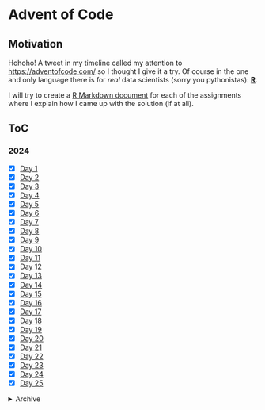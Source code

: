 # Advent of Code
 
## Motivation

Hohoho! A tweet in my timeline called my attention to https://adventofcode.com/ so I
thought I give it a try. Of course in the one and only language there is for *real*
data scientists (sorry you pythonistas): **[R](https://cran.r-project.org/)**.

I will try to create a [R Markdown document](https://rmarkdown.rstudio.com/) for each 
of the assignments where I explain how I came up with the solution (if at all).

## ToC

### 2024

- [x] [Day 1](https://thothal.github.io/AoC/2024_task1.html)
- [x] [Day 2](https://thothal.github.io/AoC/2024_task2.html)
- [x] [Day 3](https://thothal.github.io/AoC/2024_task3.html)
- [x] [Day 4](https://thothal.github.io/AoC/2024_task4.html)
- [x] [Day 5](https://thothal.github.io/AoC/2024_task5.html)
- [x] [Day 6](https://thothal.github.io/AoC/2024_task6.html)
- [x] [Day 7](https://thothal.github.io/AoC/2024_task7.html)
- [x] [Day 8](https://thothal.github.io/AoC/2024_task8.html)
- [x] [Day 9](https://thothal.github.io/AoC/2024_task9.html)
- [x] [Day 10](https://thothal.github.io/AoC/2024_task10.html)
- [x] [Day 11](https://thothal.github.io/AoC/2024_task11.html)
- [x] [Day 12](https://thothal.github.io/AoC/2024_task12.html)
- [x] [Day 13](https://thothal.github.io/AoC/2024_task13.html)
- [x] [Day 14](https://thothal.github.io/AoC/2024_task14.html)
- [x] [Day 15](https://thothal.github.io/AoC/2024_task15.html)
- [x] [Day 16](https://thothal.github.io/AoC/2024_task16.html)
- [x] [Day 17](https://thothal.github.io/AoC/2024_task17.html)
- [x] [Day 18](https://thothal.github.io/AoC/2024_task18.html)
- [x] [Day 19](https://thothal.github.io/AoC/2024_task19.html)
- [x] [Day 20](https://thothal.github.io/AoC/2024_task20.html)
- [x] [Day 21](https://thothal.github.io/AoC/2024_task21.html)
- [x] [Day 22](https://thothal.github.io/AoC/2024_task22.html)
- [x] [Day 23](https://thothal.github.io/AoC/2024_task23.html)
- [x] [Day 24](https://thothal.github.io/AoC/2024_task24.html)
- [x] [Day 25](https://thothal.github.io/AoC/2024_task25.html)

<details>
<summary> Archive</summary>

### 2021

- [x] [Day 1](https://thothal.github.io/AoC/2021_task1.html)
- [x] [Day 2](https://thothal.github.io/AoC/2021_task2.html)
- [x] [Day 3](https://thothal.github.io/AoC/2021_task3.html)
- [x] [Day 4](https://thothal.github.io/AoC/2021_task4.html)
- [x] [Day 5](https://thothal.github.io/AoC/2021_task5.html)
- [x] [Day 6](https://thothal.github.io/AoC/2021_task6.html)
- [x] [Day 7](https://thothal.github.io/AoC/2021_task7.html)
- [x] [Day 8](https://thothal.github.io/AoC/2021_task8.html)
- [x] [Day 9](https://thothal.github.io/AoC/2021_task9.html)
- [x] [Day 10](https://thothal.github.io/AoC/2021_task10.html)
- [x] [Day 11](https://thothal.github.io/AoC/2021_task11.html)
- [x] [Day 12](https://thothal.github.io/AoC/2021_task12.html)
- [x] [Day 13](https://thothal.github.io/AoC/2021_task13.html)
- [x] [Day 14](https://thothal.github.io/AoC/2021_task14.html)
- [x] [Day 15](https://thothal.github.io/AoC/2021_task15.html)
- [x] [Day 16](https://thothal.github.io/AoC/2021_task16.html)
- [x] [Day 17](https://thothal.github.io/AoC/2021_task17.html)
- [x] [Day 18](https://thothal.github.io/AoC/2021_task18.html)
- [x] [Day 19](https://thothal.github.io/AoC/2021_task19.html)
- [x] [Day 20](https://thothal.github.io/AoC/2021_task20.html)
- [x] [Day 21](https://thothal.github.io/AoC/2021_task21.html)
- [x] [Day 22](https://thothal.github.io/AoC/2021_task22.html)
- [x] [Day 23](https://thothal.github.io/AoC/2021_task23.html)
- [x] [Day 24](https://thothal.github.io/AoC/2021_task24.html)
- [x] [Day 25](https://thothal.github.io/AoC/2021_task25.html)

### 2018

- [x] [Day 1](https://thothal.github.io/AoC/2018_task1.html)
- [x] [Day 2](https://thothal.github.io/AoC/2018_task2.html)
- [x] [Day 3](https://thothal.github.io/AoC/2018_task3.html)
- [x] [Day 4](https://thothal.github.io/AoC/2018_task4.html)
- [x] [Day 5](https://thothal.github.io/AoC/2018_task5.html)
- [x] [Day 6](https://thothal.github.io/AoC/2018_task6.html)
- [ ] Day 7
- [ ] Day 8
- [ ] Day 9
- [ ] Day 10
- [ ] Day 11
- [ ] Day 12
- [ ] Day 13
- [ ] Day 14
- [ ] Day 15
- [ ] Day 16
- [ ] Day 17
- [ ] Day 18
- [ ] Day 19
- [ ] Day 20
- [ ] Day 21
- [ ] Day 22
- [ ] Day 23
- [ ] Day 24
- [ ] Day 25

### 2017

- [x] [Day 1](https://thothal.github.io/AoC/2017_task1.html)
- [x] [Day 2](https://thothal.github.io/AoC/2017_task2.html)
- [x] [Day 3](https://thothal.github.io/AoC/2017_task3.html)
- [x] [Day 4](https://thothal.github.io/AoC/2017_task4.html)
- [x] [Day 5](https://thothal.github.io/AoC/2017_task5.html)
- [x] [Day 6](https://thothal.github.io/AoC/2017_task6.html)
- [x] [Day 7](https://thothal.github.io/AoC/2017_task7.html)
- [x] [Day 8](https://thothal.github.io/AoC/2017_task8.html)
- [x] [Day 9](https://thothal.github.io/AoC/2017_task9.html)
- [x] [Day 10](https://thothal.github.io/AoC/2017_task10.html)
- [x] [Day 11](https://thothal.github.io/AoC/2017_task11.html)
- [x] [Day 12](https://thothal.github.io/AoC/2017_task12.html)
- [x] [Day 13](https://thothal.github.io/AoC/2017_task13.html)
- [x] [Day 14](https://thothal.github.io/AoC/2017_task14.html)
- [x] [Day 15](https://thothal.github.io/AoC/2017_task15.html)
- [x] [Day 16](https://thothal.github.io/AoC/2017_task16.html)
- [x] [Day 17](https://thothal.github.io/AoC/2017_task17.html)
- [x] [Day 18](https://thothal.github.io/AoC/2017_task18.html)
- [x] [Day 19](https://thothal.github.io/AoC/2017_task19.html)
- [x] [Day 20](https://thothal.github.io/AoC/2017_task20.html)
- [x] [Day 21](https://thothal.github.io/AoC/2017_task21.html)
- [x] [Day 22](https://thothal.github.io/AoC/2017_task22.html)
- [x] [Day 23](https://thothal.github.io/AoC/2017_task23.html)
- [x] [Day 24](https://thothal.github.io/AoC/2017_task24.html)
- [x] [Day 25](https://thothal.github.io/AoC/2017_task25.html)

### 2016

- [x] [Day 1](https://thothal.github.io/AoC/2016_task1.html)
- [x] [Day 2](https://thothal.github.io/AoC/2016_task2.html)
- [x] [Day 3](https://thothal.github.io/AoC/2016_task3.html)
- [x] [Day 4](https://thothal.github.io/AoC/2016_task4.html)
- [x] [Day 5](https://thothal.github.io/AoC/2016_task5.html)
- [x] [Day 6](https://thothal.github.io/AoC/2016_task6.html)
- [x] [Day 7](https://thothal.github.io/AoC/2016_task7.html)
- [x] [Day 8](https://thothal.github.io/AoC/2016_task8.html)
- [x] [Day 9](https://thothal.github.io/AoC/2016_task9.html)
- [x] [Day 10](https://thothal.github.io/AoC/2016_task10.html)
- [x] [Day 11](https://thothal.github.io/AoC/2016_task11.html)
- [x] [Day 12](https://thothal.github.io/AoC/2016_task12.html)
- [x] [Day 13](https://thothal.github.io/AoC/2016_task13.html)
- [x] [Day 14](https://thothal.github.io/AoC/2016_task14.html)
- [x] [Day 15](https://thothal.github.io/AoC/2016_task15.html)
- [x] [Day 16](https://thothal.github.io/AoC/2016_task16.html)
- [x] [Day 17](https://thothal.github.io/AoC/2016_task17.html)
- [x] [Day 18](https://thothal.github.io/AoC/2016_task18.html)
- [x] [Day 19](https://thothal.github.io/AoC/2016_task19.html)
- [x] [Day 20](https://thothal.github.io/AoC/2016_task20.html)
- [x] [Day 21](https://thothal.github.io/AoC/2016_task21.html)
- [x] [Day 22](https://thothal.github.io/AoC/2016_task22.html)
- [x] [Day 23](https://thothal.github.io/AoC/2016_task23.html)
- [x] [Day 24](https://thothal.github.io/AoC/2016_task24.html)
- [x] [Day 25](https://thothal.github.io/AoC/2016_task25.html)

### 2015

- [x] [Day 1](https://thothal.github.io/AoC/2015_task1.html)
- [x] [Day 2](https://thothal.github.io/AoC/2015_task2.html)
- [x] [Day 3](https://thothal.github.io/AoC/2015_task3.html)
- [x] [Day 4](https://thothal.github.io/AoC/2015_task4.html)
- [x] [Day 5](https://thothal.github.io/AoC/2015_task5.html)
- [x] [Day 6](https://thothal.github.io/AoC/2015_task6.html)
- [x] [Day 7](https://thothal.github.io/AoC/2015_task7.html)
- [x] [Day 8](https://thothal.github.io/AoC/2015_task8.html)
- [x] [Day 9](https://thothal.github.io/AoC/2015_task9.html)
- [x] [Day 10](https://thothal.github.io/AoC/2015_task10.html)
- [x] [Day 11](https://thothal.github.io/AoC/2015_task11.html)
- [x] [Day 12](https://thothal.github.io/AoC/2015_task12.html)
- [x] [Day 13](https://thothal.github.io/AoC/2015_task13.html)
- [x] [Day 14](https://thothal.github.io/AoC/2015_task14.html)
- [x] [Day 15](https://thothal.github.io/AoC/2015_task15.html)
- [x] [Day 16](https://thothal.github.io/AoC/2015_task16.html)
- [x] [Day 17](https://thothal.github.io/AoC/2015_task17.html)
- [x] [Day 18](https://thothal.github.io/AoC/2015_task18.html)
- [x] [Day 19](https://thothal.github.io/AoC/2015_task19.html)
- [x] [Day 20](https://thothal.github.io/AoC/2015_task20.html)
- [x] [Day 21](https://thothal.github.io/AoC/2015_task21.html)
- [x] [Day 22](https://thothal.github.io/AoC/2015_task22.html)
- [x] [Day 23](https://thothal.github.io/AoC/2015_task23.html)
- [x] [Day 24](https://thothal.github.io/AoC/2015_task24.html)
- [x] [Day 25](https://thothal.github.io/AoC/2015_task25.html)

</details>

